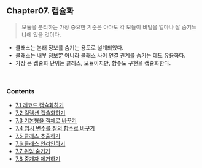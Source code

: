 ## Chapter07. 캡슐화

> 모듈을 분리하는 가장 중요한 기준은 아마도 각 모듈이 비밀을 얼마나 잘 숨기느냐에 있을 것이다.

- 클래스는 본래 정보를 숨기는 용도로 설계되었다.
- 클래스는 내부 정보뿐 아니라 클래스 사이 연결 관계를 숨기는 데도 유용하다.
- 가장 큰 캡슐화 단위는 클래스, 모듈이지만, 함수도 구현을 캡슐화한다.

<br>

### Contents

- [7.1 레코드 캡슐화하기](./7.01_레코드캡슐화하기/README.md)
- [7.2 컬렉션 캡슐화하기](./7.02_컬렉션캡슐화하기/README.md)
- [7.3 기본형을 객체로 바꾸기](./7.03_기본형을객체로바꾸기/README.md)
- [7.4 임시 변수를 질의 함수로 바꾸기](./7.04_임시변수를질의함수로바꾸기/README.md)
- [7.5 클래스 추출하기](./7.05_클래스추출하기/README.md)
- [7.6 클래스 인라인하기](./7.06_클래스인라인하기/README.md)
- [7.7 위임 숨기기](./7.07_위임숨기기/README.md)
- [7.8 중개자 제거하기](./7.08_중개자제거하기/README.md)